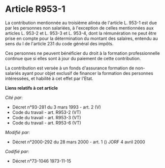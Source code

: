 # Article R953-1

La contribution mentionnée au troisième alinéa de l'article L. 953-1 est due par les personnes non salariées, à l'exception
de celles mentionnées aux articles L. 953-2 et L. 953-3 et L. 953-4, dont la rémunération ne peut être prise en compte pour
la détermination du montant des salaires, entendu au sens du I de l'article 231 du code général des impôts.

Ces personnes ne peuvent bénéficier du droit à la formation professionnelle continue que si elles sont à jour du paiement de
cette contribution.

La contribution est versée à un fonds d'assurance formation de non-salariés ayant pour objet exclusif de financer la
formation des personnes intéressées, et habilité à cet effet par l'Etat.

**Liens relatifs à cet article**

_Cité par_:

  - Décret n°93-281 du 3 mars 1993 - art. 2 (V)
  - Code du travail - art. R953-2 (VT)
  - Code du travail - art. R953-3 (VT)
  - Code du travail - art. R953-6 (VT)

_Modifié par_:

  - Décret n°2000-292 du 28 mars 2000 - art. 1 () JORF 4 avril 2000

_Codifié par_:

  - Décret n°73-1046 1973-11-15
